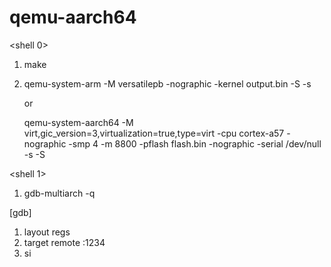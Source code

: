 # qemu-aarch64
<shell 0>

1. make
2. qemu-system-arm -M versatilepb -nographic -kernel output.bin -S -s

   or 
   
   qemu-system-aarch64 -M virt,gic_version=3,virtualization=true,type=virt -cpu cortex-a57 -nographic -smp 4 -m 8800 -pflash flash.bin -nographic -serial /dev/null -s -S  

<shell 1>
1. gdb-multiarch -q

[gdb]
1. layout regs
2. target remote :1234
3. si

